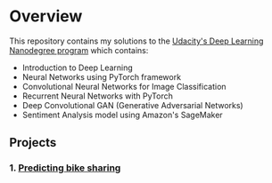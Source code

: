 # Overview
This repository contains my solutions to the [Udacity's Deep Learning Nanodegree program](https://www.udacity.com/course/deep-learning-nanodegree--nd101) which contains:

- Introduction to Deep Learning
- Neural Networks using PyTorch framework
- Convolutional Neural Networks for Image Classification
- Recurrent Neural Networks with PyTorch
- Deep Convolutional GAN (Generative Adversarial Networks)
- Sentiment Analysis model using Amazon's SageMaker


## Projects
### 1. [Predicting bike sharing](../project-bikesharing)
